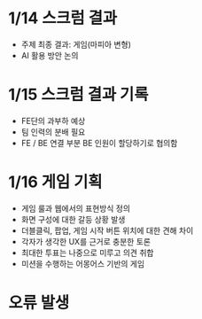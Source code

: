 # 1/14 스크럼 결과
- 주제 최종 결과: 게임(마피아 변형)
- AI 활용 방안 논의

# 1/15 스크럼 결과 기록
- FE단의 과부하 예상
- 팀 인력의 분배 필요
- FE / BE 연결 부분 BE 인원이 할당하기로 협의함

# 1/16 게임 기획
- 게임 룰과 웹에서의 표현방식 정의
- 화면 구성에 대한 갈등 상황 발생
- 더블클릭, 팝업, 게임 시작 버튼 위치에 대한 견해 차이
- 각자가 생각한 UX를 근거로 충분한 토론
- 최대한 투표는 나중으로 미루고 의견 취합
- 미션을 수행하는 어몽어스 기반의 게임

# 오류 발생